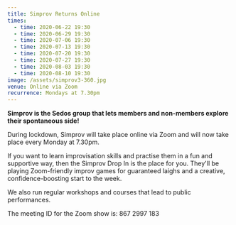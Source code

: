 ```yaml
---
title: Simprov Returns Online
times:
  - time: 2020-06-22 19:30
  - time: 2020-06-29 19:30
  - time: 2020-07-06 19:30
  - time: 2020-07-13 19:30
  - time: 2020-07-20 19:30
  - time: 2020-07-27 19:30
  - time: 2020-08-03 19:30
  - time: 2020-08-10 19:30
image: /assets/simprov3-360.jpg
venue: Online via Zoom
recurrence: Mondays at 7.30pm
---
```

**Simprov is the Sedos group that lets members and non-members explore their spontaneous side!**

During lockdown, Simprov will take place online via Zoom and will now take place every Monday at 7.30pm.

If you want to learn improvisation skills and practise them in a fun and supportive way, then the Simprov Drop In is the place for you. They'll be playing Zoom-friendly improv games for guaranteed laighs and a creative, confidence-boosting start to the week.

We also run regular workshops and courses that lead to public performances.

The meeting ID for the Zoom show is: 867 2997 183